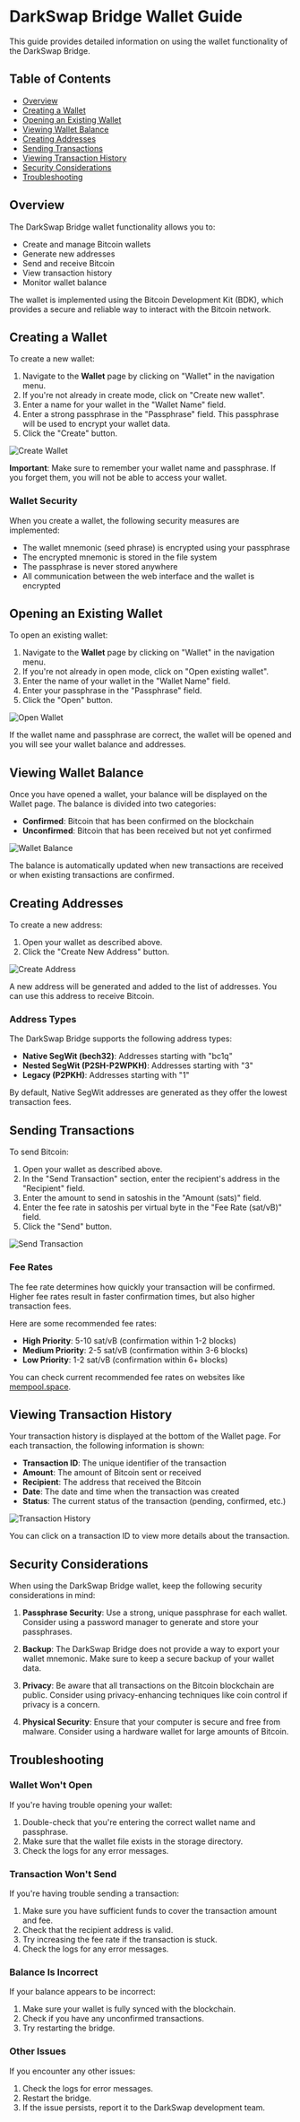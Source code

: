 # DarkSwap Bridge Wallet Guide

This guide provides detailed information on using the wallet functionality of the DarkSwap Bridge.

## Table of Contents

- [Overview](#overview)
- [Creating a Wallet](#creating-a-wallet)
- [Opening an Existing Wallet](#opening-an-existing-wallet)
- [Viewing Wallet Balance](#viewing-wallet-balance)
- [Creating Addresses](#creating-addresses)
- [Sending Transactions](#sending-transactions)
- [Viewing Transaction History](#viewing-transaction-history)
- [Security Considerations](#security-considerations)
- [Troubleshooting](#troubleshooting)

## Overview

The DarkSwap Bridge wallet functionality allows you to:

- Create and manage Bitcoin wallets
- Generate new addresses
- Send and receive Bitcoin
- View transaction history
- Monitor wallet balance

The wallet is implemented using the Bitcoin Development Kit (BDK), which provides a secure and reliable way to interact with the Bitcoin network.

## Creating a Wallet

To create a new wallet:

1. Navigate to the **Wallet** page by clicking on "Wallet" in the navigation menu.
2. If you're not already in create mode, click on "Create new wallet".
3. Enter a name for your wallet in the "Wallet Name" field.
4. Enter a strong passphrase in the "Passphrase" field. This passphrase will be used to encrypt your wallet data.
5. Click the "Create" button.

![Create Wallet](../images/create-wallet.png)

**Important**: Make sure to remember your wallet name and passphrase. If you forget them, you will not be able to access your wallet.

### Wallet Security

When you create a wallet, the following security measures are implemented:

- The wallet mnemonic (seed phrase) is encrypted using your passphrase
- The encrypted mnemonic is stored in the file system
- The passphrase is never stored anywhere
- All communication between the web interface and the wallet is encrypted

## Opening an Existing Wallet

To open an existing wallet:

1. Navigate to the **Wallet** page by clicking on "Wallet" in the navigation menu.
2. If you're not already in open mode, click on "Open existing wallet".
3. Enter the name of your wallet in the "Wallet Name" field.
4. Enter your passphrase in the "Passphrase" field.
5. Click the "Open" button.

![Open Wallet](../images/open-wallet.png)

If the wallet name and passphrase are correct, the wallet will be opened and you will see your wallet balance and addresses.

## Viewing Wallet Balance

Once you have opened a wallet, your balance will be displayed on the Wallet page. The balance is divided into two categories:

- **Confirmed**: Bitcoin that has been confirmed on the blockchain
- **Unconfirmed**: Bitcoin that has been received but not yet confirmed

![Wallet Balance](../images/wallet-balance.png)

The balance is automatically updated when new transactions are received or when existing transactions are confirmed.

## Creating Addresses

To create a new address:

1. Open your wallet as described above.
2. Click the "Create New Address" button.

![Create Address](../images/create-address.png)

A new address will be generated and added to the list of addresses. You can use this address to receive Bitcoin.

### Address Types

The DarkSwap Bridge supports the following address types:

- **Native SegWit (bech32)**: Addresses starting with "bc1q"
- **Nested SegWit (P2SH-P2WPKH)**: Addresses starting with "3"
- **Legacy (P2PKH)**: Addresses starting with "1"

By default, Native SegWit addresses are generated as they offer the lowest transaction fees.

## Sending Transactions

To send Bitcoin:

1. Open your wallet as described above.
2. In the "Send Transaction" section, enter the recipient's address in the "Recipient" field.
3. Enter the amount to send in satoshis in the "Amount (sats)" field.
4. Enter the fee rate in satoshis per virtual byte in the "Fee Rate (sat/vB)" field.
5. Click the "Send" button.

![Send Transaction](../images/send-transaction.png)

### Fee Rates

The fee rate determines how quickly your transaction will be confirmed. Higher fee rates result in faster confirmation times, but also higher transaction fees.

Here are some recommended fee rates:

- **High Priority**: 5-10 sat/vB (confirmation within 1-2 blocks)
- **Medium Priority**: 2-5 sat/vB (confirmation within 3-6 blocks)
- **Low Priority**: 1-2 sat/vB (confirmation within 6+ blocks)

You can check current recommended fee rates on websites like [mempool.space](https://mempool.space/).

## Viewing Transaction History

Your transaction history is displayed at the bottom of the Wallet page. For each transaction, the following information is shown:

- **Transaction ID**: The unique identifier of the transaction
- **Amount**: The amount of Bitcoin sent or received
- **Recipient**: The address that received the Bitcoin
- **Date**: The date and time when the transaction was created
- **Status**: The current status of the transaction (pending, confirmed, etc.)

![Transaction History](../images/transaction-history.png)

You can click on a transaction ID to view more details about the transaction.

## Security Considerations

When using the DarkSwap Bridge wallet, keep the following security considerations in mind:

1. **Passphrase Security**: Use a strong, unique passphrase for each wallet. Consider using a password manager to generate and store your passphrases.

2. **Backup**: The DarkSwap Bridge does not provide a way to export your wallet mnemonic. Make sure to keep a secure backup of your wallet data.

3. **Privacy**: Be aware that all transactions on the Bitcoin blockchain are public. Consider using privacy-enhancing techniques like coin control if privacy is a concern.

4. **Physical Security**: Ensure that your computer is secure and free from malware. Consider using a hardware wallet for large amounts of Bitcoin.

## Troubleshooting

### Wallet Won't Open

If you're having trouble opening your wallet:

1. Double-check that you're entering the correct wallet name and passphrase.
2. Make sure that the wallet file exists in the storage directory.
3. Check the logs for any error messages.

### Transaction Won't Send

If you're having trouble sending a transaction:

1. Make sure you have sufficient funds to cover the transaction amount and fee.
2. Check that the recipient address is valid.
3. Try increasing the fee rate if the transaction is stuck.
4. Check the logs for any error messages.

### Balance Is Incorrect

If your balance appears to be incorrect:

1. Make sure your wallet is fully synced with the blockchain.
2. Check if you have any unconfirmed transactions.
3. Try restarting the bridge.

### Other Issues

If you encounter any other issues:

1. Check the logs for error messages.
2. Restart the bridge.
3. If the issue persists, report it to the DarkSwap development team.